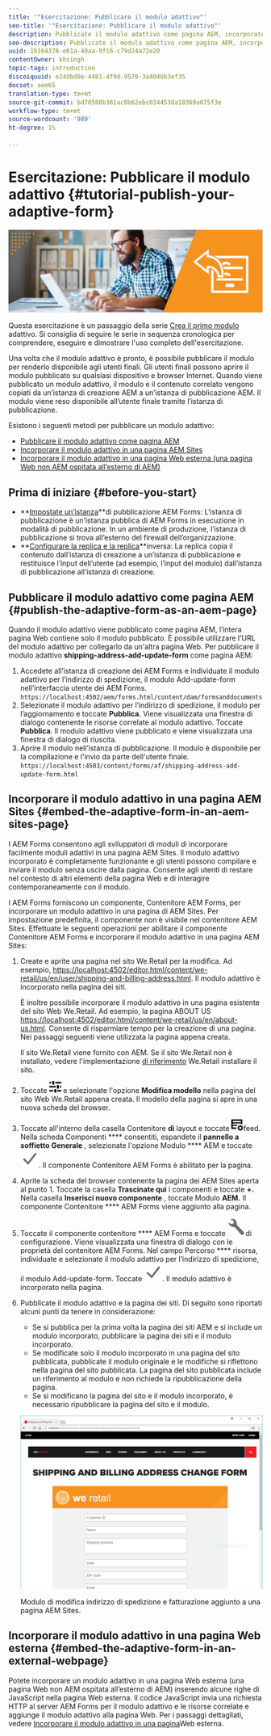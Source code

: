 ```yaml
---
title: '"Esercitazione: Pubblicare il modulo adattivo"'
seo-title: '"Esercitazione: Pubblicare il modulo adattivo"'
description: Pubblicate il modulo adattivo come pagina AEM, incorporate il modulo in una pagina di AEM Sites o incorporate il modulo adattivo in una pagina Web esterna
seo-description: Pubblicate il modulo adattivo come pagina AEM, incorporate il modulo in una pagina di AEM Sites o incorporate il modulo adattivo in una pagina Web esterna
uuid: 1b164376-e61a-40aa-9f16-c79d24a72e20
contentOwner: khsingh
topic-tags: introduction
discoiquuid: e24dbd0e-4481-4f9d-9570-3a4046b3ef35
docset: aem65
translation-type: tm+mt
source-git-commit: bd70508b361ac8b62ebc0344538a18369a075f3e
workflow-type: tm+mt
source-wordcount: '989'
ht-degree: 1%

---
```



# Esercitazione: Pubblicare il modulo adattivo {#tutorial-publish-your-adaptive-form}

![](do-not-localize/13-publish-your-adaptive-form-small.png)

Questa esercitazione è un passaggio della serie [Crea il primo modulo](https://helpx.adobe.com/experience-manager/6-3/forms/using/create-your-first-adaptive-form.html) adattivo. Si consiglia di seguire le serie in sequenza cronologica per comprendere, eseguire e dimostrare l&#39;uso completo dell&#39;esercitazione.

Una volta che il modulo adattivo è pronto, è possibile pubblicare il modulo per renderlo disponibile agli utenti finali. Gli utenti finali possono aprire il modulo pubblicato su qualsiasi dispositivo e browser Internet. Quando viene pubblicato un modulo adattivo, il modulo e il contenuto correlato vengono copiati da un’istanza di creazione AEM a un’istanza di pubblicazione AEM. Il modulo viene reso disponibile all’utente finale tramite l’istanza di pubblicazione.

Esistono i seguenti metodi per pubblicare un modulo adattivo:

* [Pubblicare il modulo adattivo come pagina AEM](../../forms/using/publish-your-adaptive-form.md#publish-the-adaptive-form-as-an-aem-page)
* [Incorporare il modulo adattivo in una pagina AEM Sites](#embed-the-adaptive-form-in-an-aem-sites-page)
* [Incorporare il modulo adattivo in una pagina Web esterna (una pagina Web non AEM ospitata all’esterno di AEM)](../../forms/using/publish-your-adaptive-form.md)

## Prima di iniziare {#before-you-start}

* **[Impostate un’istanza](https://helpx.adobe.com/experience-manager/6-3/forms/using/installing-configuring-aem-forms-osgi.html)**di pubblicazione AEM Forms: L’istanza di pubblicazione è un’istanza pubblica di AEM Forms in esecuzione in modalità di pubblicazione. In un ambiente di produzione, l’istanza di pubblicazione si trova all’esterno del firewall dell’organizzazione.
* **[Configurare la replica e la replica](https://helpx.adobe.com/experience-manager/6-3/help/sites-deploying/replication.html)**inversa: La replica copia il contenuto dall’istanza di creazione a un’istanza di pubblicazione e restituisce l’input dell’utente (ad esempio, l’input del modulo) dall’istanza di pubblicazione all’istanza di creazione.

## Pubblicare il modulo adattivo come pagina AEM {#publish-the-adaptive-form-as-an-aem-page}

Quando il modulo adattivo viene pubblicato come pagina AEM, l’intera pagina Web contiene solo il modulo pubblicato. È possibile utilizzare l&#39;URL del modulo adattivo per collegarlo da un&#39;altra pagina Web. Per pubblicare il modulo adattivo **shipping-address-add-update-form** come pagina AEM:

1. Accedete all’istanza di creazione dei AEM Forms e individuate il modulo adattivo per l’indirizzo di spedizione, il modulo Add-update-form nell’interfaccia utente dei AEM Forms.
   `https://localhost:4502/aem/forms.html/content/dam/formsanddocuments`
1. Selezionate il modulo adattivo per l’indirizzo di spedizione, il modulo per l’aggiornamento e toccate **Pubblica**. Viene visualizzata una finestra di dialogo contenente le risorse correlate al modulo adattivo. Toccate **Pubblica**. Il modulo adattivo viene pubblicato e viene visualizzata una finestra di dialogo di riuscita.
1. Aprire il modulo nell’istanza di pubblicazione. Il modulo è disponibile per la compilazione e l&#39;invio da parte dell&#39;utente finale.
   `https://localhost:4503/content/forms/af/shipping-address-add-update-form.html`

## Incorporare il modulo adattivo in una pagina AEM Sites {#embed-the-adaptive-form-in-an-aem-sites-page}

I AEM Forms consentono agli sviluppatori di moduli di incorporare facilmente moduli adattivi in una pagina AEM Sites. Il modulo adattivo incorporato è completamente funzionante e gli utenti possono compilare e inviare il modulo senza uscire dalla pagina. Consente agli utenti di restare nel contesto di altri elementi della pagina Web e di interagire contemporaneamente con il modulo.

I AEM Forms forniscono un componente, Contenitore AEM Forms, per incorporare un modulo adattivo in una pagina di AEM Sites. Per impostazione predefinita, il componente non è visibile nel contenitore AEM Sites. Effettuate le seguenti operazioni per abilitare il componente Contenitore AEM Forms e incorporare il modulo adattivo in una pagina AEM Sites:

1. Create e aprite una pagina nel sito We.Retail per la modifica. Ad esempio, [https://localhost:4502/editor.html/content/we-retail/us/en/user/shipping-and-billing-address.html](https://localhost:4502/editor.html/content/we-retail/us/en/user/shipping-and-billing-address.html). Il modulo adattivo è incorporato nella pagina dei siti.

   È inoltre possibile incorporare il modulo adattivo in una pagina esistente del sito Web We.Retail. Ad esempio, la pagina ABOUT US [https://localhost:4502/editor.html/content/we-retail/us/en/about-us.html](https://localhost:4502/editor.html/content/we-retail/us/en/about-us.html). Consente di risparmiare tempo per la creazione di una pagina. Nei passaggi seguenti viene utilizzata la pagina appena creata.

   Il sito We.Retail viene fornito con AEM. Se il sito We.Retail non è installato, vedere l&#39;implementazione [di riferimento](https://helpx.adobe.com/experience-manager/6-3/help/sites-developing/we-retail.html) We.Retail installare il sito.

1. Toccate ![le informazioni sulla pagina delle proprietà](assets/properties.png) e selezionate l&#39;opzione **Modifica modello** nella pagina del sito Web We.Retail appena creata. Il modello della pagina si apre in una nuova scheda del browser.
1. Toccate all&#39;interno della casella Contenitore **di** layout e toccate ![Gestione](assets/feedmanagement.png)feed. Nella scheda Componenti **** consentiti, espandete il **pannello a soffietto Generale** , selezionate l&#39;opzione Modulo **** AEM e toccate ![save_icon](assets/save_icon.svg). Il componente Contenitore AEM Forms è abilitato per la pagina.

1. Aprite la scheda del browser contenente la pagina dei AEM Sites aperta al punto 1. Toccate la casella **Trascinate qui** i componenti e toccate **+.** Nella casella **Inserisci nuovo componente** , toccate Modulo **AEM.** Il componente Contenitore **** AEM Forms viene aggiunto alla pagina.
1. Toccate il componente contenitore **** AEM Forms e toccate ![l’icona](assets/configure-icon.svg)di configurazione. Viene visualizzata una finestra di dialogo con le proprietà del contenitore AEM Forms. Nel campo Percorso **** risorsa, individuate e selezionate il modulo adattivo per l’indirizzo di spedizione, il modulo Add-update-form. Toccate ![save_icon](assets/save_icon.svg). Il modulo adattivo è incorporato nella pagina.
1. Pubblicate il modulo adattivo e la pagina dei siti. Di seguito sono riportati alcuni punti da tenere in considerazione:

   * Se si pubblica per la prima volta la pagina dei siti AEM e si include un modulo incorporato, pubblicare la pagina dei siti e il modulo incorporato.
   * Se modificate solo il modulo incorporato in una pagina del sito pubblicata, pubblicate il modulo originale e le modifiche si riflettono nella pagina del sito pubblicata. La pagina del sito pubblicata include un riferimento al modulo e non richiede la ripubblicazione della pagina.
   * Se si modificano la pagina del sito e il modulo incorporato, è necessario ripubblicare la pagina del sito e il modulo.

   ![embed-in-aem-sites](assets/embed-in-aem-sites.png)

   Modulo di modifica indirizzo di spedizione e fatturazione aggiunto a una pagina AEM Sites.

## Incorporare il modulo adattivo in una pagina Web esterna {#embed-the-adaptive-form-in-an-external-webpage}

Potete incorporare un modulo adattivo in una pagina Web esterna (una pagina Web non AEM ospitata all’esterno di AEM) inserendo alcune righe di JavaScript nella pagina Web esterna. Il codice JavaScript invia una richiesta HTTP al server AEM Forms per il modulo adattivo e le risorse correlate e aggiunge il modulo adattivo alla pagina Web. Per i passaggi dettagliati, vedere [Incorporare il modulo adattivo in una pagina](/help/forms/using/embed-adaptive-form-external-web-page.md)Web esterna.
